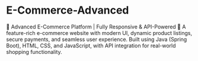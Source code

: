 # E-Commerce-Advanced
🚀 Advanced E-Commerce Platform | Fully Responsive &amp; API-Powered 🛒  A feature-rich e-commerce website with modern UI, dynamic product listings, secure payments, and seamless user experience. Built using Java (Spring Boot), HTML, CSS, and JavaScript, with API integration for real-world shopping functionality.
